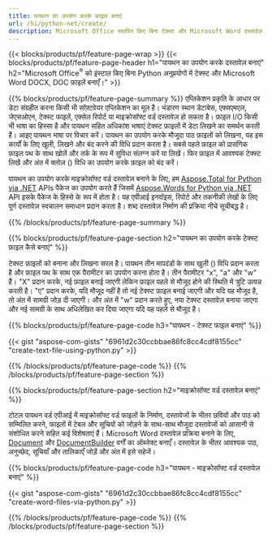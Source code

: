 ```yaml
---
title: पायथन का उपयोग करके फ़ाइल बनाएं 
url: /hi/python-net/create/
description: Microsoft Office स्थापित किए बिना टेक्स्ट और Microsoft Word दस्तावेज़ बनाएँ 
---
```


{{< blocks/products/pf/feature-page-wrap >}}
{{< blocks/products/pf/feature-page-header h1="पायथन का उपयोग करके दस्तावेज़ बनाएं" h2="Microsoft Office<sup>&reg;</sup> को इंस्टाल किए बिना Python अनुप्रयोगों में टेक्स्ट और Microsoft Word DOCX, DOC फ़ाइलें बनाएँ।" >}}

{{% blocks/products/pf/feature-page-summary %}}
एप्लिकेशन प्रकृति के आधार पर डेटा संग्रहीत करना किसी भी सॉफ़्टवेयर एप्लिकेशन का मूल है। भंडारण स्थान डेटाबेस, एक्सएमएल, जेएसओएन, टेक्स्ट फाइलें, एक्सेल रिपोर्ट या माइक्रोसॉफ्ट वर्ड दस्तावेज़ हो सकता है। फ़ाइल I/O किसी भी भाषा का हिस्सा है और पायथन सहित अधिकांश भाषाएं टेक्स्ट फ़ाइलों में डेटा लिखने का समर्थन करती हैं। आइए पायथन भाषा पर विचार करें। पायथन का उपयोग करके मौजूदा पाठ फ़ाइलों को लिखना, यह इस कार्यों के लिए खुली, लिखने और बंद करने की विधि प्रदान करता है। सबसे पहले फ़ाइल को प्रासंगिक फ़ाइल पथ के साथ खोलें और तर्क के रूप में सुविधा संलग्न करें या लिखें। फिर फ़ाइल में आवश्यक टेक्स्ट लिखें और अंत में क्लोज़ () विधि का उपयोग करके फ़ाइल को बंद करें। 

पायथन का उपयोग करके माइक्रोसॉफ्ट वर्ड दस्तावेज़ बनाने के लिए, हम [Aspose.Total for Python via .NET](https://products.aspose.com/total/python-net/) APIs पैकेज का उपयोग करते हैं जिसमें [Aspose.Words for Python via .NET](https://products.aspose.com/words/python-net/) API इसके पैकेज के हिस्से के रूप में होता है। यह एपीआई इनवॉइस, रिपोर्ट और तकनीकी लेखों के लिए पूर्ण दस्तावेज़ स्वचालन समाधान प्रदान करता है। शब्द दस्तावेज़ निर्माण की प्रक्रिया नीचे सूचीबद्ध है।

{{% /blocks/products/pf/feature-page-summary  %}}

{{% blocks/products/pf/feature-page-section  h2="पायथन का उपयोग करके टेक्स्ट फ़ाइल कैसे बनाएं" %}}

टेक्स्ट फ़ाइलों को बनाना और लिखना सरल है। पायथन तीन मापदंडों के साथ खुली () विधि प्रदान करता है और फ़ाइल पथ के साथ एक पैरामीटर का उपयोग करना होता है। तीन पैरामीटर "x", "a" और "w" हैं। "X" प्रदान करके, नई फ़ाइल बनाई जाएगी लेकिन फ़ाइल पहले से मौजूद होने की स्थिति में त्रुटि उत्पन्न करती है। "ए" प्रदान करके, यदि मौजूद नहीं है तो नई टेक्स्ट फ़ाइल बनाई जाएगी और यदि यह मौजूद है, तो अंत में सामग्री जोड़ दी जाएगी। और अंत में "w" प्रदान करते हुए, नया टेक्स्ट दस्तावेज़ बनाया जाएगा और नई सामग्री के साथ अधिलेखित कर दिया जाएगा यदि यह पहले से मौजूद है।

{{% blocks/products/pf/feature-page-code h3="पायथन - टेक्स्ट फाइल बनाएं" %}}

{{< gist "aspose-com-gists" "6961d2c30ccbbae86fc8cc4cdf8155cc" "create-text-file-using-python.py" >}}

{{% /blocks/products/pf/feature-page-code  %}}
{{% /blocks/products/pf/feature-page-section %}}

{{% blocks/products/pf/feature-page-section  h2="माइक्रोसॉफ्ट वर्ड दस्तावेज़ बनाएं" %}}

टोटल पायथन वर्ड एपीआई में माइक्रोसॉफ्ट वर्ड फाइलों के निर्माण, दस्तावेजों के भीतर छवियों और पाठ को सम्मिलित करने, फाइलों में टेबल और सूचियों को जोड़ने के साथ-साथ मौजूदा दस्तावेजों को आसानी से संशोधित करने सहित कई विशेषताएं हैं। Microsoft Word दस्तावेज़ प्रक्रिया बनाने के लिए, [Document](https://reference.aspose.com/words/python-net/aspose.words/document/) और [DocumentBuilder](https://reference.aspose.com/words/python-net/aspose.words/documentbuilder/) वर्गों का ऑब्जेक्ट बनाएँ। दस्तावेज़ के भीतर आवश्यक पाठ, अनुच्छेद, सूचियाँ और तालिकाएँ जोड़ें और अंत में इसे सहेजें।

{{% blocks/products/pf/feature-page-code h3="पायथन - माइक्रोसॉफ्ट वर्ड दस्तावेज़ बनाएं" %}}

{{< gist "aspose-com-gists" "6961d2c30ccbbae86fc8cc4cdf8155cc" "create-word-files-via-python.py" >}}

{{% /blocks/products/pf/feature-page-code  %}}
{{% /blocks/products/pf/feature-page-section %}}